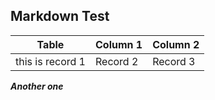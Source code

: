 ## Markdown Test

| Table         | Column 1   | Column 2 |
| --------------| -----------|----------|
| this is record 1| Record 2 | Record 3 |

***Another one***